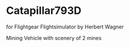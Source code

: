 # Catapillar793D
for Flightgear Flightsimulator by Herbert Wagner

Mining Vehicle with scenery of 2 mines
